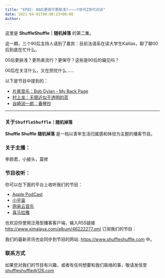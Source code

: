 ```yaml
---
title: "EP02: 00后更保守更肤浅?————Y世代Z世代对谈"
date: 2021-04-01T00:00:23+08:00
Author: 
---
```



这里是 **ShuffleShuffle｜随机掉落** 的第二集。

这一期，三个90后主持人请到了嘉宾：目前法语系在读大学生Kallias，聊了聊00后到底在忙什么。

00后更肤浅？更热衷流行？更保守？这些是90后的偏见吗？

00后在关注什么，又在担忧什么……

以下是节目中提到的：

- [片尾音乐：Bob Dylan - My Back Page](https://en.wikipedia.org/wiki/My_Back_Pages)
- [村上龙：无限近似于透明的蓝](https://book.douban.com/subject/25957015/)
- [谷崎润一郎：春琴抄](https://book.douban.com/subject/26762272/)

---
### 关于`ShuffleShuffle｜随机掉落`
**Shuffle Shuffle** **随机掉落** 是一档以青年生活归属感和体验为主题的播客节目。

### 关于主播：
李颜君，小披头，莫修


### 节目收听：
你可以在下面的平台上收听我们的节目：
- [Apple PodCast](https://podcasts.apple.com/cn/podcast/shuffleshuffle-%E9%9A%8F%E6%9C%BA%E6%8E%89%E8%90%BD/id1551443928)
- [小宇宙](https://www.xiaoyuzhoufm.com/podcast/6014dc2656f8c08ac16a9c2b?s=eyJ1IjogIjYwMTRkY2ZmZTBmNWU3MjNiYjExYmQ5YyJ9)
- [网易云音乐](https://music.163.com/#/djradio?id=958175945)
- [喜马拉雅](https://www.ximalaya.com/gerenchengzhang/46222277/)

也欢迎你使用泛用型播客客户端，输入RSS链接 http://www.ximalaya.com/album/46222277.xml 订阅我们的节目：

我们的最新资讯也会同步到节目的网站: https://www.shuffleshuffle.com 中。


### 联系方式
如果您对我们的节目有兴趣，或者有任何想要和我们联络的事，敬请发信至 <shuffleshuffle@126.com> 